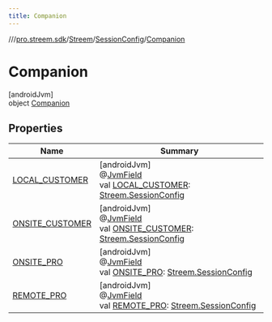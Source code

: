 ```yaml
---
title: Companion
---
```

//[<root>](../../../../../index.html)/[pro.streem.sdk](../../../index.html)/[Streem](../../index.html)/[SessionConfig](../index.html)/[Companion](index.html)



# Companion



[androidJvm]\
object [Companion](index.html)



## Properties


| Name | Summary |
|---|---|
| [LOCAL_CUSTOMER](-l-o-c-a-l_-c-u-s-t-o-m-e-r.html) | [androidJvm]<br>@[JvmField](https://kotlinlang.org/api/latest/jvm/stdlib/kotlin.jvm/-jvm-field/index.html)<br>val [LOCAL_CUSTOMER](-l-o-c-a-l_-c-u-s-t-o-m-e-r.html): [Streem.SessionConfig](../index.html) |
| [ONSITE_CUSTOMER](-o-n-s-i-t-e_-c-u-s-t-o-m-e-r.html) | [androidJvm]<br>@[JvmField](https://kotlinlang.org/api/latest/jvm/stdlib/kotlin.jvm/-jvm-field/index.html)<br>val [ONSITE_CUSTOMER](-o-n-s-i-t-e_-c-u-s-t-o-m-e-r.html): [Streem.SessionConfig](../index.html) |
| [ONSITE_PRO](-o-n-s-i-t-e_-p-r-o.html) | [androidJvm]<br>@[JvmField](https://kotlinlang.org/api/latest/jvm/stdlib/kotlin.jvm/-jvm-field/index.html)<br>val [ONSITE_PRO](-o-n-s-i-t-e_-p-r-o.html): [Streem.SessionConfig](../index.html) |
| [REMOTE_PRO](-r-e-m-o-t-e_-p-r-o.html) | [androidJvm]<br>@[JvmField](https://kotlinlang.org/api/latest/jvm/stdlib/kotlin.jvm/-jvm-field/index.html)<br>val [REMOTE_PRO](-r-e-m-o-t-e_-p-r-o.html): [Streem.SessionConfig](../index.html) |

